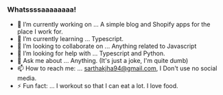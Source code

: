 ### Whatssssaaaaaaaa!

- 🔭 I’m currently working on ... A simple blog and Shopify apps for the place I work for.
- 🌱 I’m currently learning ... Typescript.
- 👯 I’m looking to collaborate on ... Anything related to Javascript
- 🤔 I’m looking for help with ... Typescript and Python.
- 💬 Ask me about ... Anything. (It's just a joke, I'm quite dumb)
- 📫 How to reach me: ... sarthakjha94@gmail.com, I Don't use no social media.
- ⚡ Fun fact: ... I workout so that I can eat a lot. I love food.
